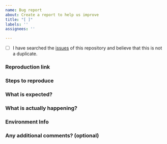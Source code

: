 ```yaml
---
name: Bug report
about: Create a report to help us improve
title: "[ ]"
labels: ''
assignees: ''

---
```


<!-- generated by idux-issue-helper:en. DO NOT REMOVE -->
- [ ] I have searched the [issues](https://github.com/IDuxFE/idux/issues) of this repository and believe that this is not a duplicate.

### Reproduction link

### Steps to reproduce
<!-- Clear and concise reproduction instructions are important for us to be able to triage your issue in a timely manner. Note that you can use Markdown to format lists and code. -->

### What is expected?

### What is actually happening?

### Environment Info
<!-- Through commands: npx envinfo --npmPackages '{vue,@idux/*}' --browsers -->

### Any additional comments? (optional)

